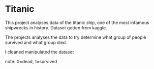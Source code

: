# Titanic


This project analyses data of the titanic ship, one of the most infamous shipwrecks in history. Dataset gotten from kaggle.

The projects analyses the data to try determine what group of people survived and what group died.

I cleaned manipulated the dataset

note: 0=dead, 1=survived
